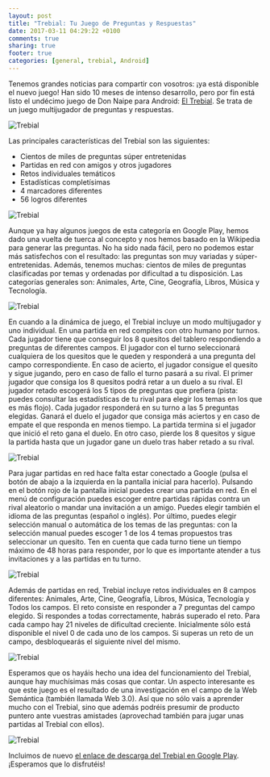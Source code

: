 ```yaml
---
layout: post
title: "Trebial: Tu Juego de Preguntas y Respuestas"
date: 2017-03-11 04:29:22 +0100
comments: true
sharing: true
footer: true
categories: [general, trebial, Android] 
---
```

Tenemos grandes noticias para compartir con vosotros: ¡ya está disponible el nuevo juego! Han sido 10 meses de intenso desarrollo, pero por fin está listo el undécimo juego de Don Naipe para Android: [El Trebial](https://play.google.com/store/apps/details?id=donnaipe.trebial). Se trata de un juego multijugador de preguntas y respuestas.

![Trebial](/images/trebial/trebial1.png)

Las principales características del Trebial son las siguientes:

 - Cientos de miles de preguntas súper entretenidas
 - Partidas en red con amigos y otros jugadores
 - Retos individuales temáticos
 - Estadísticas completísimas
 - 4 marcadores diferentes
 - 56 logros diferentes

![Trebial](/images/trebial/trebial2.png)

Aunque ya hay algunos juegos de esta categoría en Google Play, hemos dado una vuelta de tuerca al concepto y nos hemos basado en la Wikipedia para generar las preguntas. No ha sido nada fácil, pero no podemos estar más satisfechos con el resultado: las preguntas son muy variadas y súper-entretenidas. Además, tenemos muchas: cientos de miles de preguntas clasificadas por temas y ordenadas por dificultad a tu disposición. Las categorías generales son: Animales, Arte, Cine, Geografía, Libros, Música y Tecnología.

![Trebial](/images/trebial/trebial3.png)

En cuando a la dinámica de juego, el Trebial incluye un modo multijugador y uno individual. En una partida en red compites con otro humano por turnos. Cada jugador tiene que conseguir los 8 quesitos del tablero respondiendo a preguntas de diferentes campos. El jugador con el turno seleccionará cualquiera de los quesitos que le queden y responderá a una pregunta del campo correspondiente. En caso de acierto, el jugador consigue el quesito y sigue jugando, pero en caso de fallo el turno pasará a su rival. El primer jugador que consiga los 8 quesitos podrá retar a un duelo a su rival. El jugador retado escogerá los 5 tipos de preguntas que prefiera (pista: puedes consultar las estadísticas de tu rival para elegir los temas en los que es más flojo). Cada jugador responderá en su turno a las 5 preguntas elegidas. Ganará el duelo el jugador que consiga más aciertos y en caso de empate el que responda en menos tiempo. La partida termina si el jugador que inició el reto gana el duelo. En otro caso, pierde los 8 quesitos y sigue la partida hasta que un jugador gane un duelo tras haber retado a su rival.

![Trebial](/images/trebial/trebial4.png)

Para jugar partidas en red hace falta estar conectado a Google (pulsa el botón de abajo a la izquierda en la pantalla inicial para hacerlo). Pulsando en el botón rojo de la pantalla inicial puedes crear una partida en red. En el menú de configuración puedes escoger entre partidas rápidas contra un rival aleatorio o mandar una invitación a un amigo. Puedes elegir también el idioma de las preguntas (español o inglés). Por último, puedes elegir selección manual o automática de los temas de las preguntas: con la selección manual puedes escoger 1 de los 4 temas propuestos tras seleccionar un quesito. Ten en cuenta que cada turno tiene un tiempo máximo de 48 horas para responder, por lo que es importante atender a tus invitaciones y a las partidas en tu turno.

![Trebial](/images/trebial/trebial5.png)

Además de partidas en red, Trebial incluye retos individuales en 8 campos diferentes: Animales, Arte, Cine, Geografía, Libros, Música, Tecnología y Todos los campos. El reto consiste en responder a 7 preguntas del campo elegido. Si respondes a todas correctamente, habrás superado el reto. Para cada campo hay 21 niveles de dificultad creciente. Inicialmente sólo está disponible el nivel 0 de cada uno de los campos. Si superas un reto de un campo, desbloquearás el siguiente nivel del mismo.

![Trebial](/images/trebial/trebial6.png)

Esperamos que os hayáis hecho una idea del funcionamiento del Trebial, aunque hay muchísimas más cosas que contar. Un aspecto interesante es que este juego es el resultado de una investigación en el campo de la Web Semántica (también llamada Web 3.0). Así que no sólo vais a aprender mucho con el Trebial, sino que además podréis presumir de producto puntero ante vuestras amistades (aprovechad también para jugar unas partidas al Trebial con ellos). 

![Trebial](/images/trebial/trebial7.png)

Incluimos de nuevo [el enlace de descarga del Trebial en Google Play](https://play.google.com/store/apps/details?id=donnaipe.trebial). ¡Esperamos que lo disfrutéis!